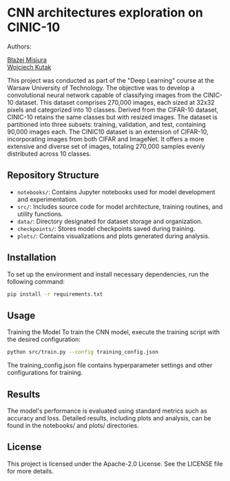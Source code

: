 # CNN architectures exploration on CINIC-10

Authors:

[Błażej Misiura](https://github.com/blazej-misiura)\
[Wojciech Kutak](https://github.com/Kaszkietio)

This project was conducted as part of the "Deep Learning" course at the Warsaw University of Technology. The objective was to develop a convolutional neural network capable of classifying images from the CINIC-10 dataset. This dataset comprises 270,000 images, each sized at 32x32 pixels and categorized into 10 classes. Derived from the CIFAR-10 dataset, CINIC-10 retains the same classes but with resized images. The dataset is partitioned into three subsets: training, validation, and test, containing 90,000 images each. The CINIC10 dataset is an extension of CIFAR-10, incorporating images from both CIFAR and ImageNet. It offers a more extensive and diverse set of images, totaling 270,000 samples evenly distributed across 10 classes.


## Repository Structure

- `notebooks/`: Contains Jupyter notebooks used for model development and experimentation.
- `src/`: Includes source code for model architecture, training routines, and utility functions.
- `data/`: Directory designated for dataset storage and organization.
- `checkpoints/`: Stores model checkpoints saved during training.
- `plots/`: Contains visualizations and plots generated during analysis.

## Installation

To set up the environment and install necessary dependencies, run the following command:

```bash
pip install -r requirements.txt
```

## Usage
Training the Model
To train the CNN model, execute the training script with the desired configuration:

```bash
python src/train.py --config training_config.json
```

The training_config.json file contains hyperparameter settings and other configurations for training.

## Results
The model's performance is evaluated using standard metrics such as accuracy and loss. Detailed results, including plots and analysis, can be found in the notebooks/ and plots/ directories.

## License
This project is licensed under the Apache-2.0 License. See the LICENSE file for more details.
